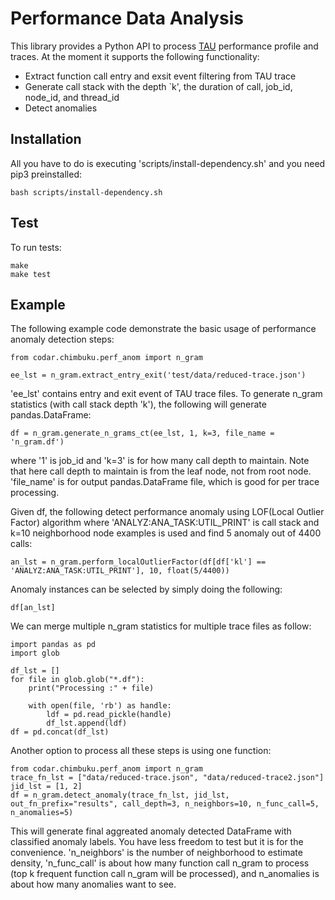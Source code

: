 # Performance Data Analysis

This library provides a Python API to process [TAU](http://tau.uoregon.edu) performance profile and traces. At the moment it supports the following functionality:

  - Extract function call entry and exsit event filtering from TAU trace
  - Generate call stack with the depth `k', the duration of call, job_id, node_id, and thread_id
  - Detect anomalies 

## Installation
All you have to do is executing 'scripts/install-dependency.sh' and you need pip3 preinstalled:

    bash scripts/install-dependency.sh

## Test
To run tests:

    make
    make test

## Example
The following example code demonstrate the basic usage of performance anomaly detection steps:

    from codar.chimbuku.perf_anom import n_gram

    ee_lst = n_gram.extract_entry_exit('test/data/reduced-trace.json')

'ee\_lst' contains entry and exit event of TAU trace files. To generate n\_gram statistics (with call stack depth 'k'), the following will generate pandas.DataFrame:

    df = n_gram.generate_n_grams_ct(ee_lst, 1, k=3, file_name = 'n_gram.df')

where '1' is job\_id and 'k=3' is for how many call depth to maintain. Note that here call depth to maintain is from the leaf node, not from root node. 'file\_name' is for output pandas.DataFrame file, which is good for per trace processing.

Given df, the following detect  performance anomaly using LOF(Local Outlier Factor) algorithm where 'ANALYZ:ANA\_TASK:UTIL\_PRINT' is call stack and k=10 neighborhood node examples is used and find 5 anomaly out of 4400 calls:

    an_lst = n_gram.perform_localOutlierFactor(df[df['kl'] == 'ANALYZ:ANA_TASK:UTIL_PRINT'], 10, float(5/4400))

Anomaly instances can be selected by simply doing the following:

    df[an_lst]

We can merge multiple n\_gram statistics for multiple trace files as follow:

    import pandas as pd
    import glob

    df_lst = []
    for file in glob.glob("*.df"):
        print("Processing :" + file)
    
        with open(file, 'rb') as handle:
            ldf = pd.read_pickle(handle)
            df_lst.append(ldf)
    df = pd.concat(df_lst)

Another option to process all these steps is using one function:

    from codar.chimbuku.perf_anom import n_gram
    trace_fn_lst = ["data/reduced-trace.json", "data/reduced-trace2.json"]
    jid_lst = [1, 2]
    df = n_gram.detect_anomaly(trace_fn_lst, jid_lst, out_fn_prefix="results", call_depth=3, n_neighbors=10, n_func_call=5, n_anomalies=5)

This will generate final aggreated anomaly detected DataFrame with classified anomaly labels.  You have less freedom to test but it is for the convenience. 'n_neighbors' is the number of neighborhood to estimate density, 'n_func_call' is about how many function call n\_gram to process (top k frequent function call n\_gram will be processed), and n_anomalies is about how many anomalies want to see.

    
